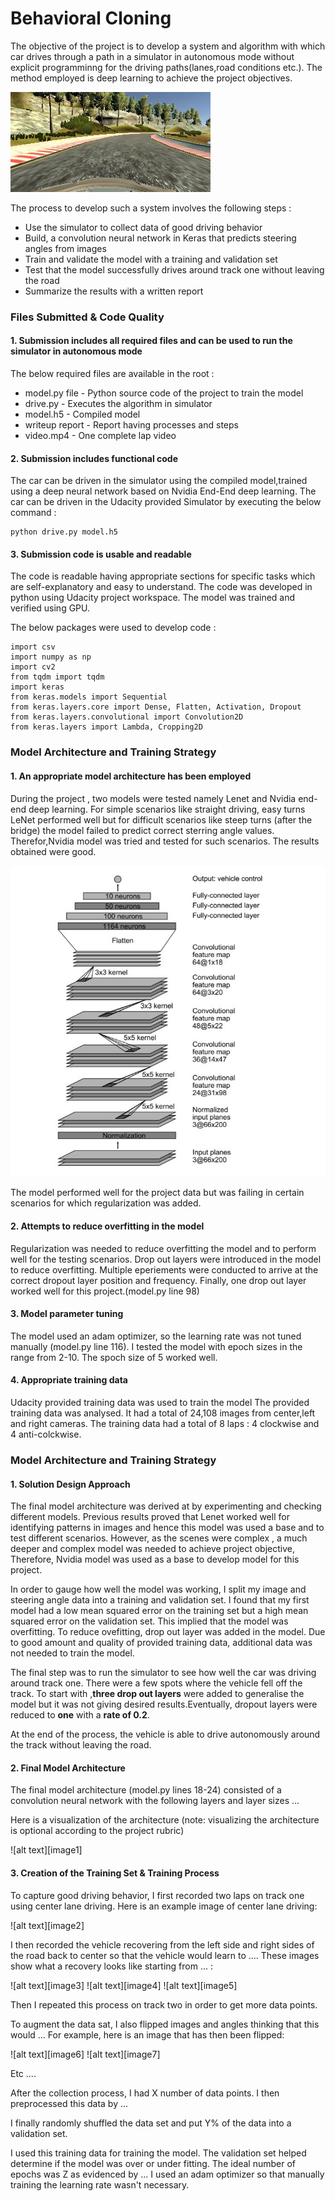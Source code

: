 # **Behavioral Cloning** 

The objective of the project is to develop a system and algorithm with which  car drives through a path in a simulator in autonomous mode without explicit programminng for the driving paths(lanes,road conditions etc.). The method employed is deep learning to achieve the project objectives. 

![Simulator Image](./examples/Set2_center_2016_12_01_13_33_05_194.jpg)

The process to develop such a system involves the following steps :  
* Use the simulator to collect data of good driving behavior
* Build, a convolution neural network in Keras that predicts steering angles from images
* Train and validate the model with a training and validation set
* Test that the model successfully drives around track one without leaving the road
* Summarize the results with a written report

### Files Submitted & Code Quality

#### 1. Submission includes all required files and can be used to run the simulator in autonomous mode
The below required files are available in the root :
* model.py file - Python source code of the project to train the model
* drive.py - Executes the algorithm in simulator
* model.h5 - Compiled model
* writeup report - Report having processes and steps
* video.mp4 - One complete lap video

#### 2. Submission includes functional code
The car can be driven in the simulator using the compiled model,trained using a deep neural network based on Nvidia End-End deep learning. The car can be driven in the Udacity provided Simulator by executing the below command : 

```
python drive.py model.h5
```

#### 3. Submission code is usable and readable
The code is readable having appropriate sections for specific tasks which are self-explanatory and easy to understand.  The code was developed in python using Udacity project workspace. The model was trained and verified using GPU. 

The below packages were used to develop code : 
```
import csv
import numpy as np
import cv2
from tqdm import tqdm 
import keras
from keras.models import Sequential
from keras.layers.core import Dense, Flatten, Activation, Dropout
from keras.layers.convolutional import Convolution2D
from keras.layers import Lambda, Cropping2D
```

### Model Architecture and Training Strategy

#### 1. An appropriate model architecture has been employed

During the project , two models were tested namely Lenet and Nvidia end-end deep learning. For simple scenarios like straight driving, easy turns LeNet performed well but for difficult scenarios like steep turns (after the bridge) the model failed to predict correct sterring angle values. Therefor,Nvidia model was tried and tested for such scenarios. The results obtained were good.

![Nvidia Architecture](./examples/Nvidia_Architecture.JPG)

The model performed well for the project data but was failing in certain scenarios for which regularization was added.

#### 2. Attempts to reduce overfitting in the model

Regularization was needed to reduce overfitting the model and to perform well for the testing scenarios. Drop out layers were introduced in the model to reduce overfitting. Multiple eperiements were conducted to arrive at the correct dropout layer position and frequency.
Finally, one drop out layer worked well for this project.(model.py line 98)

#### 3. Model parameter tuning

The model used an adam optimizer, so the learning rate was not tuned manually (model.py line 116). I tested the model with epoch sizes in the range from 2-10. The spoch size of 5 worked well.

#### 4. Appropriate training data

Udacity provided training data was used to train the model The provided training data was analysed. It had a total of 24,108 images from center,left and right cameras. The training data had a total of 8 laps : 4 clockwise and 4 anti-colckwise. 

### Model Architecture and Training Strategy

#### 1. Solution Design Approach

The final model architecture was derived at by experimenting and checking different models. Previous results proved that Lenet worked well for identifying patterns in images and hence this model was used a base and to test different scenarios. However, as the scenes were complex , a much deeper and complex model was needed to achieve project objective, Therefore, Nvidia model was used as a base to develop model for this project. 

In order to gauge how well the model was working, I split my image and steering angle data into a training and validation set. I found that my first model had a low mean squared error on the training set but a high mean squared error on the validation set. This implied that the model was overfitting. To reduce ovefitting, drop out layer was added in the model. 
Due to good amount and quality of provided training data, additional data was not needed to train the model. 

The final step was to run the simulator to see how well the car was driving around track one. There were a few spots where the vehicle fell off the track. To start with ,**three drop out layers** were added to generalise the model but it was not giving desired results.Eventually, dropout layers were reduced to **one** with a **rate of 0.2**.  

At the end of the process, the vehicle is able to drive autonomously around the track without leaving the road.

#### 2. Final Model Architecture

The final model architecture (model.py lines 18-24) consisted of a convolution neural network with the following layers and layer sizes ...

Here is a visualization of the architecture (note: visualizing the architecture is optional according to the project rubric)

![alt text][image1]

#### 3. Creation of the Training Set & Training Process

To capture good driving behavior, I first recorded two laps on track one using center lane driving. Here is an example image of center lane driving:

![alt text][image2]

I then recorded the vehicle recovering from the left side and right sides of the road back to center so that the vehicle would learn to .... These images show what a recovery looks like starting from ... :

![alt text][image3]
![alt text][image4]
![alt text][image5]

Then I repeated this process on track two in order to get more data points.

To augment the data sat, I also flipped images and angles thinking that this would ... For example, here is an image that has then been flipped:

![alt text][image6]
![alt text][image7]

Etc ....

After the collection process, I had X number of data points. I then preprocessed this data by ...


I finally randomly shuffled the data set and put Y% of the data into a validation set. 

I used this training data for training the model. The validation set helped determine if the model was over or under fitting. The ideal number of epochs was Z as evidenced by ... I used an adam optimizer so that manually training the learning rate wasn't necessary.
